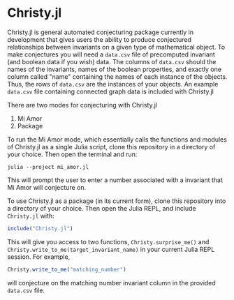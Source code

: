 # Christy.jl

Christy.jl is general automated conjecturing package currently in development that gives users the ability to produce conjectured relationships between invariants on a given type of mathematical object. To make conjectures you will need a ```data.csv``` file of precomputed invariant (and boolean data if you wish) data. The columns of ```data.csv``` should the names of the invariants, names of the boolean properties, and exactly one column called "name" containing the names of each instance of the objects. Thus, the rows of ```data.csv``` are the instances of your objects. An example ```data.csv``` file containing connected graph data is included with Christy.jl

There are two modes for conjecturing with Christy.jl

1. Mi Amor
2. Package


To run the Mi Amor mode, which essentially calls the functions and modules of Christy.jl as a single Julia script, clone this repository in a directory of your choice. Then open the terminal and run:

```julia --project mi_amor.jl```

This will prompt the user to enter a number associated with a invariant that Mi Amor will conjecture on. 

To use Christy.jl as a package (in its current form), clone this repository into a directory of your choice. Then open the Julia REPL, and include ```Christy.jl``` with:

```Julia
include("Christy.jl")
```

This will give you access to two functions, ```Christy.surprise_me()``` and ```Christy.write_to_me(target_invariant_name)``` in your current Julia REPL session. For example, 

```Julia
Christy.write_to_me("matching_number")
```

will conjecture on the matching number invariant column in the provided ```data.csv``` file. 